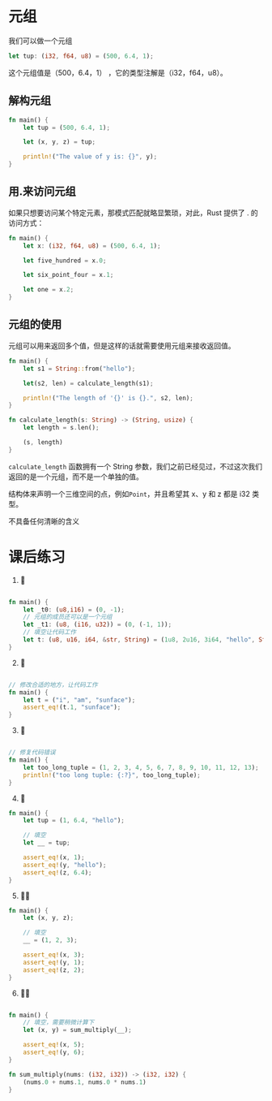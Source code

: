 # 元组

我们可以做一个元组

```rust
let tup: (i32, f64, u8) = (500, 6.4, 1);
```

这个元组值是（500，6.4，1） ，它的类型注解是（i32，f64，u8）。

## 解构元组

```rust
fn main() {
    let tup = (500, 6.4, 1);

    let (x, y, z) = tup;

    println!("The value of y is: {}", y);
}
```

## 用.来访问元组

如果只想要访问某个特定元素，那模式匹配就略显繁琐，对此，Rust 提供了 . 的访问方式：

```rust
fn main() {
    let x: (i32, f64, u8) = (500, 6.4, 1);

    let five_hundred = x.0;

    let six_point_four = x.1;

    let one = x.2;
}
```

## 元组的使用

元组可以用来返回多个值，但是这样的话就需要使用元组来接收返回值。

```rust
fn main() {
    let s1 = String::from("hello");

    let(s2, len) = calculate_length(s1);

    println!("The length of '{}' is {}.", s2, len);
}

fn calculate_length(s: String) -> (String, usize) {
    let length = s.len();

    (s, length)
}
```

`calculate_length` 函数拥有一个 String 参数，我们之前已经见过，不过这次我们返回的是一个元组，而不是一个单独的值。

结构体来声明一个三维空间的点，例如`Point`，并且希望其 x、y 和 z 都是 i32 类型。

不具备任何清晰的含义

# 课后练习

1. 🌟

```rust

fn main() {
    let _t0: (u8,i16) = (0, -1);
    // 元组的成员还可以是一个元组
    let _t1: (u8, (i16, u32)) = (0, (-1, 1));
    // 填空让代码工作
    let t: (u8, u16, i64, &str, String) = (1u8, 2u16, 3i64, "hello", String::from(", world"));
}
```

2. 🌟

```rust

// 修改合适的地方，让代码工作
fn main() {
    let t = ("i", "am", "sunface");
    assert_eq!(t.1, "sunface");
}
```

3. 🌟

```rust

// 修复代码错误
fn main() {
    let too_long_tuple = (1, 2, 3, 4, 5, 6, 7, 8, 9, 10, 11, 12, 13);
    println!("too long tuple: {:?}", too_long_tuple);
}

```

4. 🌟

```rust
fn main() {
    let tup = (1, 6.4, "hello");

    // 填空
    let __ = tup;

    assert_eq!(x, 1);
    assert_eq!(y, "hello");
    assert_eq!(z, 6.4);
}
```

5. 🌟🌟

```rust
fn main() {
    let (x, y, z);

    // 填空
    __ = (1, 2, 3);

    assert_eq!(x, 3);
    assert_eq!(y, 1);
    assert_eq!(z, 2);
}
```

6. 🌟🌟

```rust

fn main() {
    // 填空，需要稍微计算下
    let (x, y) = sum_multiply(__);

    assert_eq!(x, 5);
    assert_eq!(y, 6);
}

fn sum_multiply(nums: (i32, i32)) -> (i32, i32) {
    (nums.0 + nums.1, nums.0 * nums.1)
}
```
